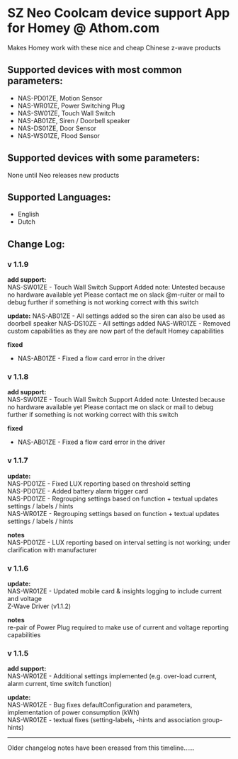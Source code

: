 # SZ Neo Coolcam device support App for Homey @ Athom.com
Makes Homey work with these nice and cheap Chinese z-wave products

## Supported devices with most common parameters:
* NAS-PD01ZE, Motion Sensor
* NAS-WR01ZE, Power Switching Plug
* NAS-SW01ZE, Touch Wall Switch
* NAS-AB01ZE, Siren / Doorbell speaker
* NAS-DS01ZE, Door Sensor
* NAS-WS01ZE, Flood Sensor


## Supported devices with some parameters:
None until Neo releases new products

## Supported Languages:
* English
* Dutch

## Change Log:

### v 1.1.9   
**add support:**   
NAS-SW01ZE - Touch Wall Switch Support Added
note: Untested because no hardware available yet
Please contact me on slack @m-ruiter or mail to debug further if something is not working correct with this switch

**update:**
NAS-AB01ZE - All settings added so the siren can also be used as doorbell speaker
NAS-DS10ZE - All settings added
NAS-WR01ZE - Removed custom capabilities as they are now part of the default Homey capabilities

**fixed**
* NAS-AB01ZE - Fixed a flow card error in the driver


### v 1.1.8   
**add support:**   
NAS-SW01ZE - Touch Wall Switch Support Added
note: Untested because no hardware available yet
Please contact me on slack or mail to debug further if something is not working correct with this switch

**fixed**
* NAS-AB01ZE - Fixed a flow card error in the driver

### v 1.1.7   
**update:**   
NAS-PD01ZE - Fixed LUX reporting based on threshold setting     
NAS-PD01ZE - Added battery alarm trigger card    
NAS-PD01ZE - Regrouping settings based on function + textual updates settings / labels / hints   
NAS-WR01ZE - Regrouping settings based on function + textual updates settings / labels / hints   

**notes**   
NAS-PD01ZE - LUX reporting based on interval setting is not working; under clarification with manufacturer   

### v 1.1.6 
**update:**   
NAS-WR01ZE - Updated mobile card & insights logging to include current and voltage   
Z-Wave Driver (v1.1.2)   

**notes**   
re-pair of Power Plug required to make use of current and voltage reporting capabilities   

### v 1.1.5
**add support:**   
NAS-WR01ZE - Additional settings implemented (e.g. over-load current, alarm current, time switch function)   

**update:**     
NAS-WR01ZE - Bug fixes defaultConfiguration and parameters, implementation of power consumption (kWh)   
NAS-WR01ZE - textual fixes (setting-labels, -hints and association group-hints)

-------------

Older changelog notes have been ereased from this timeline...... 

